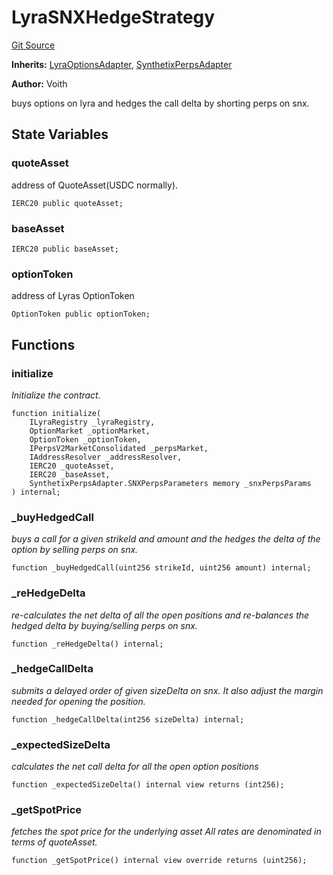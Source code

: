 # LyraSNXHedgeStrategy
[Git Source](https://github.com/voith/lyra-hedge-call/blob/6d8d03993f954009976ed0c983a934150d408004/contracts/LyraSNXHedgeStrategy.sol)

**Inherits:**
[LyraOptionsAdapter](/contracts/LyraOptionsAdapter.sol/contract.LyraOptionsAdapter.md), [SynthetixPerpsAdapter](/contracts/SynthetixPerpsAdapter.sol/abstract.SynthetixPerpsAdapter.md)

**Author:**
Voith

buys options on lyra and hedges the call delta by shorting perps on snx.


## State Variables
### quoteAsset
address of QuoteAsset(USDC normally).


```solidity
IERC20 public quoteAsset;
```


### baseAsset

```solidity
IERC20 public baseAsset;
```


### optionToken
address of Lyras OptionToken


```solidity
OptionToken public optionToken;
```


## Functions
### initialize

*Initialize the contract.*


```solidity
function initialize(
    ILyraRegistry _lyraRegistry,
    OptionMarket _optionMarket,
    OptionToken _optionToken,
    IPerpsV2MarketConsolidated _perpsMarket,
    IAddressResolver _addressResolver,
    IERC20 _quoteAsset,
    IERC20 _baseAsset,
    SynthetixPerpsAdapter.SNXPerpsParameters memory _snxPerpsParams
) internal;
```

### _buyHedgedCall

*buys a call for a given strikeId and amount and the hedges the delta of the option by selling perps on snx.*


```solidity
function _buyHedgedCall(uint256 strikeId, uint256 amount) internal;
```

### _reHedgeDelta

*re-calculates the net delta of all the open positions and re-balances the hedged delta
by buying/selling perps on snx.*


```solidity
function _reHedgeDelta() internal;
```

### _hedgeCallDelta

*submits a delayed order of given sizeDelta on snx.
It also adjust the margin needed for opening the position.*


```solidity
function _hedgeCallDelta(int256 sizeDelta) internal;
```

### _expectedSizeDelta

*calculates the net call delta for all the open option positions*


```solidity
function _expectedSizeDelta() internal view returns (int256);
```

### _getSpotPrice

*fetches the spot price for the underlying asset
All rates are denominated in terms of quoteAsset.*


```solidity
function _getSpotPrice() internal view override returns (uint256);
```

